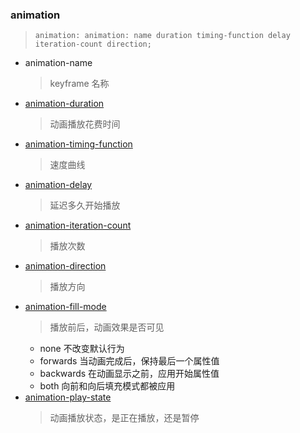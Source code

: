 ### animation

> `animation: animation: name duration timing-function delay iteration-count direction;`

- animation-name
  > keyframe 名称
- [animation-duration](./duration.html)
  > 动画播放花费时间
- [animation-timing-function](./timingFuction.html)
  > 速度曲线
- [animation-delay](./delay.html)
  > 延迟多久开始播放
- [animation-iteration-count](./iterationCount.html)
  > 播放次数
- [animation-direction](./direction.html)
  > 播放方向
- [animation-fill-mode](./fillMode.html)
  > 播放前后，动画效果是否可见
  - none 不改变默认行为
  - forwards 当动画完成后，保持最后一个属性值
  - backwards 在动画显示之前，应用开始属性值
  - both 向前和向后填充模式都被应用
- [animation-play-state](./playState.html)
  > 动画播放状态，是正在播放，还是暂停
